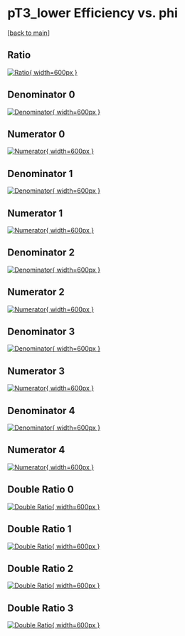 # pT3_lower Efficiency vs. phi

[[back to main](./)]



## Ratio

[![Ratio](../mtv/var/pT3_lower_loweta_0_-1_eff_phi.png){ width=600px }](../mtv/var/pT3_lower_loweta_0_-1_eff_phi.pdf)

## Denominator 0

[![Denominator](../mtv/den/pT3_lower_loweta_0_-1_eff_phi_den0.png){ width=600px }](../mtv/den/pT3_lower_loweta_0_-1_eff_phi_den0.pdf)

## Numerator 0

[![Numerator](../mtv/num/pT3_lower_loweta_0_-1_eff_phi_num0.png){ width=600px }](../mtv/num/pT3_lower_loweta_0_-1_eff_phi_num0.pdf)

## Denominator 1

[![Denominator](../mtv/den/pT3_lower_loweta_0_-1_eff_phi_den1.png){ width=600px }](../mtv/den/pT3_lower_loweta_0_-1_eff_phi_den1.pdf)

## Numerator 1

[![Numerator](../mtv/num/pT3_lower_loweta_0_-1_eff_phi_num1.png){ width=600px }](../mtv/num/pT3_lower_loweta_0_-1_eff_phi_num1.pdf)

## Denominator 2

[![Denominator](../mtv/den/pT3_lower_loweta_0_-1_eff_phi_den2.png){ width=600px }](../mtv/den/pT3_lower_loweta_0_-1_eff_phi_den2.pdf)

## Numerator 2

[![Numerator](../mtv/num/pT3_lower_loweta_0_-1_eff_phi_num2.png){ width=600px }](../mtv/num/pT3_lower_loweta_0_-1_eff_phi_num2.pdf)

## Denominator 3

[![Denominator](../mtv/den/pT3_lower_loweta_0_-1_eff_phi_den3.png){ width=600px }](../mtv/den/pT3_lower_loweta_0_-1_eff_phi_den3.pdf)

## Numerator 3

[![Numerator](../mtv/num/pT3_lower_loweta_0_-1_eff_phi_num3.png){ width=600px }](../mtv/num/pT3_lower_loweta_0_-1_eff_phi_num3.pdf)

## Denominator 4

[![Denominator](../mtv/den/pT3_lower_loweta_0_-1_eff_phi_den4.png){ width=600px }](../mtv/den/pT3_lower_loweta_0_-1_eff_phi_den4.pdf)

## Numerator 4

[![Numerator](../mtv/num/pT3_lower_loweta_0_-1_eff_phi_num4.png){ width=600px }](../mtv/num/pT3_lower_loweta_0_-1_eff_phi_num4.pdf)

## Double Ratio 0

[![Double Ratio](../mtv/ratio/pT3_lower_loweta_0_-1_eff_phi_ratio0.png){ width=600px }](../mtv/ratio/pT3_lower_loweta_0_-1_eff_phi_ratio0.pdf)

## Double Ratio 1

[![Double Ratio](../mtv/ratio/pT3_lower_loweta_0_-1_eff_phi_ratio1.png){ width=600px }](../mtv/ratio/pT3_lower_loweta_0_-1_eff_phi_ratio1.pdf)

## Double Ratio 2

[![Double Ratio](../mtv/ratio/pT3_lower_loweta_0_-1_eff_phi_ratio2.png){ width=600px }](../mtv/ratio/pT3_lower_loweta_0_-1_eff_phi_ratio2.pdf)

## Double Ratio 3

[![Double Ratio](../mtv/ratio/pT3_lower_loweta_0_-1_eff_phi_ratio3.png){ width=600px }](../mtv/ratio/pT3_lower_loweta_0_-1_eff_phi_ratio3.pdf)

